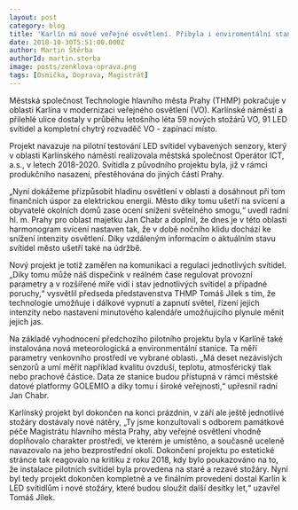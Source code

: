 ```yaml
---
layout: post
category: blog
title: 'Karlín má nové veřejné osvětlení. Přibyla i enviromentální stanice'
date: 2018-10-30T5:51:00.000Z
author: Martin Štěrba
authorId: martin.sterba
image: posts/zenklova-oprava.png
tags: [Osmička, Doprava, Magistrát]
---
```


Městská společnost Technologie hlavního města Prahy (THMP) pokračuje v oblasti Karlína v modernizaci veřejného osvětlení (VO). Karlínské náměstí a přilehlé ulice dostaly v průběhu letošního léta 59 nových stožárů VO, 91 LED svítidel a kompletní chytrý rozvaděč VO - zapínací místo.

 
Projekt navazuje na pilotní testování LED svítidel vybavených senzory, který v oblasti Karlínského náměstí realizovala městská společnost Operátor ICT, a.s., v letech 2018-2020. Svítidla z původního projektu byla, již v rámci produkčního nasazení, přestěhována do jiných částí Prahy.

 

„Nyní dokážeme přizpůsobit hladinu osvětlení v oblasti a dosáhnout při tom finančních úspor za elektrickou energii. Město díky tomu ušetří na svícení a obyvatelé okolních domů zase ocení snížení světelného smogu,“ uvedl radní hl. m. Prahy pro oblast majetku Jan Chabr a doplnil, že dnes je v této oblasti harmonogram svícení nastaven tak, že v době nočního klidu dochází ke snížení intenzity osvětlení. Díky vzdáleným informacím o aktuálním stavu svítidel město ušetří také na údržbě.

 

Nový projekt je totiž zaměřen na komunikaci a regulaci jednotlivých svítidel. „Díky tomu může náš dispečink v reálném čase regulovat provozní parametry a v rozšířené míře vidí i stav jednotlivých svítidel a případné poruchy,“ vysvětlil předseda představenstva THMP Tomáš Jílek s tím, že technologie umožňuje i dálkové vypnutí a zapnutí světel, řízení jejich intenzity nebo nastavení minutového kalendáře umožňujícího plynule měnit jejich jas. 

 

Na základě vyhodnocení předchozího pilotního projektu byla v Karlíně také instalována nová meteorologická a environmentální stanice. Ta měří parametry venkovního prostředí ve vybrané oblasti. „Má deset nezávislých senzorů a umí měřit například kvalitu ovzduší, teplotu, atmosférický tlak nebo prachové částice. Data ze stanice budou přístupná v rámci městské datové platformy GOLEMIO a díky tomu i široké veřejnosti,“ upřesnil radní Jan Chabr.

 

Karlínský projekt byl dokončen na konci prázdnin, v září ale ještě jednotlivé stožáry dostávaly nové nátěry, „Ty jsme konzultovali s odborem památkové péče Magistrátu hlavního města Prahy, aby veřejné osvětlení vhodně doplňovalo charakter prostředí, ve kterém je umístěno, a současně uceleně navazovalo na jeho bezprostřední okolí. Dokončení projektu po estetické stránce tak reagovalo na kritiku z roku 2018, kdy bylo poukazováno na to, že instalace pilotních svítidel byla provedena na staré a rezavé stožáry. Nyní byl tedy projekt dokončen kompletně a ve finálním provedení dostal Karlín k LED svítidlům i nové stožáry, které budou sloužit další desítky let,“ uzavřel Tomáš Jílek.  
